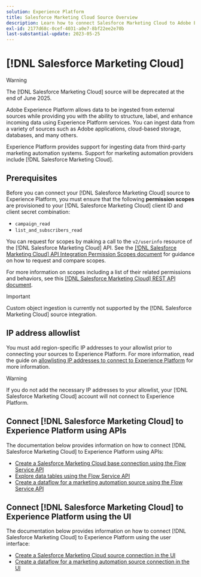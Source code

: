 ```yaml
---
solution: Experience Platform
title: Salesforce Marketing Cloud Source Overview
description: Learn how to connect Salesforce Marketing Cloud to Adobe Experience Platform using APIs or the user interface.
exl-id: 2177d68c-0cef-4031-a0e7-8bf22ee2e70b
last-substantial-update: 2023-05-25
---
```

# [!DNL Salesforce Marketing Cloud]

>[!WARNING]
>
>The [!DNL Salesforce Marketing Cloud] source will be deprecated at the end of June 2025.

Adobe Experience Platform allows data to be ingested from external sources while providing you with the ability to structure, label, and enhance incoming data using Experience Platform services. You can ingest data from a variety of sources such as Adobe applications, cloud-based storage, databases, and many others.

Experience Platform provides support for ingesting data from third-party marketing automation systems. Support for marketing automation providers include [!DNL Salesforce Marketing Cloud].

## Prerequisites

Before you can connect your [!DNL Salesforce Marketing Cloud] source to Experience Platform, you must ensure that the following **permission scopes** are provisioned to your [!DNL Salesforce Marketing Cloud] client ID and client secret combination:

* `campaign_read`
* `list_and_subscribers_read`

You can request for scopes by making a call to the `v2/userinfo` resource of the [!DNL Salesforce Marketing Cloud] API. See the [[!DNL Salesforce Marketing Cloud] API Integration Permission Scopes document](<https://developer.salesforce.com/docs/marketing/marketing-cloud/guide/data-access-permissions.html>) for guidance on how to request and compare scopes.

For more information on scopes including a list of their related permissions and behaviors, see this [[!DNL Salesforce Marketing Cloud] REST API document](<https://developer.salesforce.com/docs/marketing/marketing-cloud/guide/rest-permissions-and-scopes.html>).

>[!IMPORTANT]
>
>Custom object ingestion is currently not supported by the [!DNL Salesforce Marketing Cloud] source integration.

## IP address allowlist

You must add region-specific IP addresses to your allowlist prior to connecting your sources to Experience Platform. For more information, read the guide on [allowlisting IP addresses to connect to Experience Platform](../../ip-address-allow-list.md) for more information.

>[!WARNING]
>
>If you do not add the necessary IP addresses to your allowlist, your [!DNL Salesforce Marketing Cloud] account will not connect to Experience Platform.

## Connect [!DNL Salesforce Marketing Cloud] to Experience Platform using APIs

The documentation below provides information on how to connect [!DNL Salesforce Marketing Cloud] to Experience Platform using APIs:

* [Create a Salesforce Marketing Cloud base connection using the Flow Service API](../../tutorials/api/create/marketing-automation/salesforce-marketing-cloud.md)
* [Explore data tables using the Flow Service API](../../tutorials/api/explore/tabular.md)
* [Create a dataflow for a marketing automation source using the Flow Service API](../../tutorials/api/collect/marketing-automation.md)

## Connect [!DNL Salesforce Marketing Cloud] to Experience Platform using the UI

The documentation below provides information on how to connect [!DNL Salesforce Marketing Cloud] to Experience Platform using the user interface:

* [Create a Salesforce Marketing Cloud source connection in the UI](../../tutorials/ui/create/marketing-automation/salesforce-marketing-cloud.md)
* [Create a dataflow for a marketing automation source connection in the UI](../../tutorials/ui/dataflow/marketing-automation.md)
